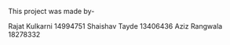 This project was made by-

Rajat Kulkarni  14994751
Shaishav Tayde  13406436
Aziz Rangwala   18278332